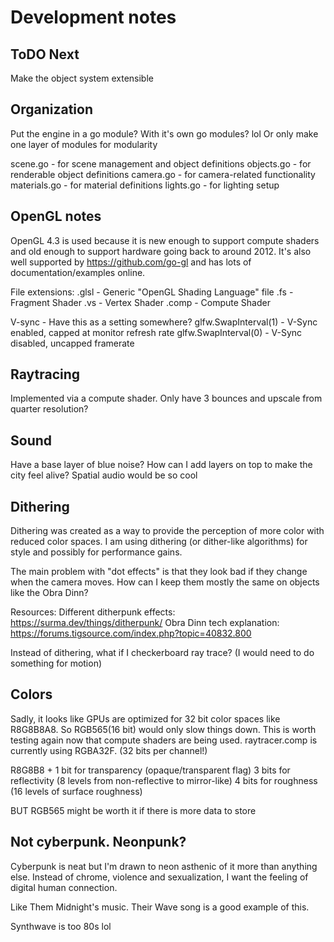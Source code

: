 # Development notes


## ToDO Next
Make the object system extensible 


## Organization

Put the engine in a go module? With it's own go modules? lol
Or only make one layer of modules for modularity

scene.go - for scene management and object definitions
objects.go - for renderable object definitions
camera.go - for camera-related functionality
materials.go - for material definitions
lights.go - for lighting setup



## OpenGL notes
OpenGL 4.3 is used because it is new enough to support compute shaders and old enough to support hardware going back to around 2012.
It's also well supported by https://github.com/go-gl and has lots of documentation/examples online.

File extensions:
.glsl - Generic "OpenGL Shading Language" file
.fs - Fragment Shader
.vs - Vertex Shader
.comp - Compute Shader

V-sync - Have this as a setting somewhere?
glfw.SwapInterval(1) - V-Sync enabled, capped at monitor refresh rate
glfw.SwapInterval(0) - V-Sync disabled, uncapped framerate


## Raytracing
Implemented via a compute shader.
Only have 3 bounces and upscale from quarter resolution?


## Sound
Have a base layer of blue noise?
How can I add layers on top to make the city feel alive?
Spatial audio would be so cool




## Dithering
Dithering was created as a way to provide the perception of more color with reduced color spaces.
I am using dithering (or dither-like algorithms) for style and possibly for performance gains.

The main problem with "dot effects" is that they look bad if they change when the camera moves. How can I keep them mostly the same on objects like the Obra Dinn?

Resources:
Different ditherpunk effects: https://surma.dev/things/ditherpunk/
Obra Dinn tech explanation: https://forums.tigsource.com/index.php?topic=40832.800

Instead of dithering, what if I checkerboard ray trace? (I would need to do something for motion)

## Colors
Sadly, it looks like GPUs are optimized for 32 bit color spaces like R8G8B8A8. So RGB565(16 bit) would only slow things down.
This is worth testing again now that compute shaders are being used. raytracer.comp is currently using RGBA32F. (32 bits per channel!)

R8G8B8 +
1 bit for transparency (opaque/transparent flag)
3 bits for reflectivity (8 levels from non-reflective to mirror-like)
4 bits for roughness (16 levels of surface roughness)

BUT RGB565 might be worth it if there is more data to store


## Not cyberpunk. Neonpunk?
Cyberpunk is neat but I'm drawn to neon asthenic of it more than anything else.
Instead of chrome, violence and sexualization, I want the feeling of digital human connection.

Like Them Midnight's music. Their Wave song is a good example of this.

Synthwave is too 80s lol
